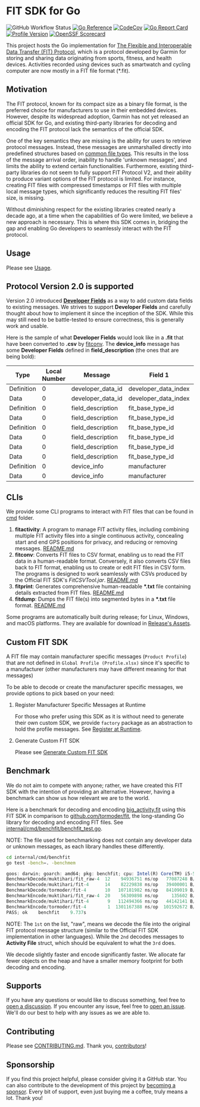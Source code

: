 # FIT SDK for Go

![GitHub Workflow Status](https://github.com/muktihari/fit/workflows/CI/badge.svg)
[![Go Reference](https://pkg.go.dev/badge/github.com/muktihari/fit.svg)](https://pkg.go.dev/github.com/muktihari/fit)
[![CodeCov](https://codecov.io/gh/muktihari/fit/branch/master/graph/badge.svg)](https://codecov.io/gh/muktihari/fit)
[![Go Report Card](https://goreportcard.com/badge/github.com/muktihari/fit)](https://goreportcard.com/report/github.com/muktihari/fit)
[![Profile Version](https://img.shields.io/badge/profile-v21.141-lightblue.svg?style=flat)](https://developer.garmin.com/fit/download)
[![OpenSSF Scorecard](https://api.securityscorecards.dev/projects/github.com/muktihari/fit/badge)](https://securityscorecards.dev/viewer/?uri=github.com/muktihari/fit)

This project hosts the Go implementation for [The Flexible and Interoperable Data Transfer (FIT) Protocol](https://developer.garmin.com/fit), which is a protocol developed by Garmin for storing and sharing data originating from sports, fitness, and health devices. Activities recorded using devices such as smartwatch and cycling computer are now mostly in a FIT file format (\*.fit).

## Motivation

The FIT protocol, known for its compact size as a binary file format, is the preferred choice for manufacturers to use in their embedded devices. However, despite its widespread adoption, Garmin has not yet released an official SDK for Go, and existing third-party libraries for decoding and encoding the FIT protocol lack the semantics of the official SDK.

One of the key semantics they are missing is the ability for users to retrieve protocol messages. Instead, these messages are unmarshalled directly into predefined structures based on [common file types](https://developer.garmin.com/fit/file-types). This results in the loss of the message arrival order, inability to handle 'unknown messages', and limits the ability to extend certain functionalities. Furthermore, existing third-party libraries do not seem to fully support FIT Protocol V2, and their ability to produce variant options of the FIT protocol is limited. For instance, creating FIT files with compressed timestamps or FIT files with multiple local message types, which significantly reduces the resulting FIT files' size, is missing.

Without diminishing respect for the existing libraries created nearly a decade ago, at a time when the capabilities of Go were limited, we believe a new approach is necessary. This is where this SDK comes in, bridging the gap and enabling Go developers to seamlessly interact with the FIT protocol.

## Usage

Please see [Usage](/docs/usage.md).

## Protocol Version 2.0 is supported

Version 2.0 introduced [**Developer Fields**](https://developer.garmin.com/fit/cookbook/developer-data) as a way to add custom data fields to existing messages. We strives to support **Developer Fields** and carefully thought about how to implement it since the inception of the SDK. While this may still need to be battle-tested to ensure correctness, this is generally work and usable.

Here is the sample of what **Developer Fields** would look like in a **.fit** that have been converted to **.csv** by [fitconv](/cmd/fitconv/README.md). The **device_info** message has some **Developer Fields** defined in **field_description** (the ones that are being bold):

<table class="table table-bordered table-hover table-condensed">
<thead>
<tr>
    <th>Type</th>
    <th>Local Number</th>
    <th>Message</th>
    <th>Field 1</th>
    <th>Value 1</th>
    <th>Units 1</th>
    <th>Field 2</th>
    <th>Value 2</th>
    <th>Units 2</th>
    <th>Field 3</th>
    <th>Value 3</th>
    <th>Units 3</th>
    <th>Field 4</th>
    <th>Value 4</th>
    <th>Units 4</th>
    <th>Field 5</th>
    <th>Value 5</th>
    <th>Units 5</th>
    <th>Field 6</th>
    <th>Value 6</th>
    <th>Units 6</th>
</tr>
</thead>
<tbody>
<tr>
    <td>Definition</td>
    <td>0</td>
    <td>developer_data_id</td>
    <td>developer_data_index</td>
    <td>1</td>
    <td> </td>
    <td>application_id</td>
    <td>16</td>
    <td> </td>
    <td>application_version</td>
    <td>1</td>
    <td> </td>
    <td> </td>
    <td> </td>
    <td> </td>
    <td> </td>
    <td> </td>
    <td> </td>
    <td> </td>
    <td> </td>
    <td> </td>
</tr>
<tr>
    <td>Data</td>
    <td>0</td>
    <td>developer_data_id</td>
    <td>developer_data_index</td>
    <td>1</td>
    <td> </td>
    <td>application_id</td>
    <td>&lt;omitted&gt;</td>
    <td> </td>
    <td>application_version</td>
    <td>40113</td>
    <td> </td>
    <td> </td>
    <td> </td>
    <td> </td>
    <td> </td>
    <td> </td>
    <td> </td>
    <td> </td>
    <td> </td>
    <td> </td>
</tr>
<tr>
    <td>Definition</td>
    <td>0</td>
    <td>field_description</td>
    <td>fit_base_type_id</td>
    <td>1</td>
    <td> </td>
    <td>developer_data_index</td>
    <td>1</td>
    <td> </td>
    <td>field_definition_number</td>
    <td>1</td>
    <td></td>
    <td>field_name</td>
    <td>13</td>
    <td> </td>
    <td> </td>
    <td> </td>
    <td> </td>
    <td> </td>
    <td> </td>
    <td> </td>
</tr>
<tr>
    <td>Data</td>
    <td>0</td>
    <td>field_description</td>
    <td>fit_base_type_id</td>
    <td>7</td>
    <td> </td>
    <td>developer_data_index</td>
    <td>1</td>
    <td> </td>
    <td>field_definition_number</td>
    <td>5</td>
    <td></td>
    <td>field_name</td>
    <td><strong>device_model</strong></td>
    <td> </td>
    <td> </td>
    <td> </td>
    <td> </td>
    <td> </td>
    <td> </td>
    <td> </td>
</tr>
<tr>
    <td>Definition</td>
    <td>0</td>
    <td>field_description</td>
    <td>fit_base_type_id</td>
    <td>1</td>
    <td> </td>
    <td>developer_data_index</td>
    <td>1</td>
    <td> </td>
    <td>field_definition_number</td>
    <td>1</td>
    <td></td>
    <td>field_name</td>
    <td>20</td>
    <td> </td>
    <td> </td>
    <td> </td>
    <td> </td>
    <td> </td>
    <td> </td>
    <td> </td>
</tr>
<tr>
    <td>Data</td>
    <td>0</td>
    <td>field_description</td>
    <td>fit_base_type_id</td>
    <td>7</td>
    <td> </td>
    <td>developer_data_index</td>
    <td>1</td>
    <td> </td>
    <td>field_definition_number</td>
    <td>4</td>
    <td></td>
    <td>field_name</td>
    <td><strong>device_manufacturer</strong></td>
    <td> </td>
    <td> </td>
    <td> </td>
    <td> </td>
    <td> </td>
    <td> </td>
    <td> </td>
</tr>
<tr>
    <td>Data</td>
    <td>0</td>
    <td>field_description</td>
    <td>fit_base_type_id</td>
    <td>7</td>
    <td> </td>
    <td>developer_data_index</td>
    <td>1</td>
    <td> </td>
    <td>field_definition_number</td>
    <td>6</td>
    <td></td>
    <td>field_name</td>
    <td><strong>device_os_version</strong></td>
    <td> </td>
    <td> </td>
    <td> </td>
    <td> </td>
    <td> </td>
    <td> </td>
    <td> </td>
</tr>
<tr>
    <td>Data</td>
    <td>0</td>
    <td>field_description</td>
    <td>fit_base_type_id</td>
    <td>7</td>
    <td> </td>
    <td>developer_data_index</td>
    <td>1</td>
    <td> </td>
    <td>field_definition_number</td>
    <td>7</td>
    <td></td>
    <td>field_name</td>
    <td><strong>mobile_app_version</strong></td>
    <td> </td>
    <td> </td>
    <td> </td>
    <td> </td>
    <td> </td>
    <td> </td>
    <td> </td>
</tr>
<tr>
    <td>Definition</td>
    <td>0</td>
    <td>device_info</td>
    <td>manufacturer</td>
    <td>1</td>
    <td> </td>
    <td>product</td>
    <td>1</td>
    <td> </td>
    <td>device_model</td>
    <td>11</td>
    <td></td>
    <td>device_manufacturer</td>
    <td>6</td>
    <td> </td>
    <td>device_os_version</td>
    <td>5</td>
    <td></td>
    <td>mobile_app_version</td>
    <td>8</td>
    <td> </td>
</tr>
<tr>
    <td>Data</td>
    <td>0</td>
    <td>device_info</td>
    <td>manufacturer</td>
    <td>265</td>
    <td> </td>
    <td>product</td>
    <td>101</td>
    <td> </td>
    <td><strong>device_model</strong></td>
    <td><strong>iPhone14,4</strong></td>
    <td> </td>
    <td><strong>device_manufacturer</strong></td>
    <td><strong>apple</strong></td>
    <td> </td>
    <td><strong>device_os_version</strong></td>
    <td><strong>16</strong>.6</td>
    <td> </td>
    <td><strong>mobile_app_version</strong></td>
    <td><strong>332.0.0</strong></td>
    <td> </td>
</tr>
</tbody>
</table>

## CLIs

We provide some CLI programs to interact with FIT files that can be found in [cmd](/cmd/doc.go) folder.

1. **fitactivity**: A program to manage FIT activity files, including combining multiple FIT activity files into a single continuous activity, concealing start and end GPS positions for privacy, and reducing or removing messages. [README.md](/cmd/fitactivity/README.md)
2. **fitconv**: Converts FIT files to CSV format, enabling us to read the FIT data in a human-readable format. Conversely, it also converts CSV files back to FIT format, enabling us to create or edit FIT files in CSV form. The programs is designed to work seamlessly with CSVs produced by the Official FIT SDK's _FitCSVTool.jar_. [README.md](/cmd/fitconv/README.md)
3. **fitprint**: Generates comprehensive human-readable **\*.txt** file containing details extracted from FIT files. [README.md](/cmd/fitprint/README.md)
4. **fitdump**: Dumps the FIT file(s) into segmented bytes in a **\*.txt** file format. [README.md](/cmd/fitdump/README.md)

Some programs are automatically built during release; for Linux, Windows, and macOS platforms. They are available for download in [Release's Assets](https://github.com/muktihari/fit/releases).

## Custom FIT SDK

A FIT file may contain manufacturer specific messages (`Product Profile`) that are not defined in `Global Profile (Profile.xlsx)` since it's specific to a manufacturer (other manufacturers may have different meaning for that messages)

To be able to decode or create the manufacturer specific messages, we provide options to pick based on your need:

1. Register Manufacturer Specific Messages at Runtime

   For those who prefer using this SDK as it is without need to generate their own custom SDK, we provide `factory` package as an abstraction to hold the profile messages. See [Register at Runtime](/docs/runtime_registration.md).

2. Generate Custom FIT SDK

   Please see [Generate Custom FIT SDK](/docs/generating_code.md#Generate-Custom-FIT-SDK)

## Benchmark

We do not aim to compete with anyone; rather, we have created this FIT SDK with the intention of providing an alternative. However, having a benchmark can show us how relevant we are to the world.

Here is a benchmark for decoding and encoding [big_activity.fit](./testdata/big_activity.fit) using this FIT SDK in comparison to [github.com/tormoder/fit](https://github.com/tormoder/fit), the long-standing Go library for decoding and encoding FIT files. See [internal/cmd/benchfit/benchfit_test.go](./internal/cmd/benchfit/benchfit_test.go).

NOTE: The file used for benchmarking does not contain any developer data or unknown messages, as each library handles these differently.

```sh
cd internal/cmd/benchfit
go test -bench=. -benchmem
```

```js
goos: darwin; goarch: amd64; pkg: benchfit; cpu: Intel(R) Core(TM) i5-5257U CPU @ 2.70GHz
BenchmarkDecode/muktihari/fit_raw-4  12    94936751 ns/op   77087248 B/op    100043 allocs/op
BenchmarkDecode/muktihari/fit-4      14    82229838 ns/op   39400001 B/op    100187 allocs/op
BenchmarkDecode/tormoder/fit-4       10   107181982 ns/op   84109019 B/op    700051 allocs/op
BenchmarkEncode/muktihari/fit_raw-4  20    56309898 ns/op     135602 B/op        14 allocs/op
BenchmarkEncode/muktihari/fit-4       9   112494366 ns/op   44142141 B/op    100018 allocs/op
BenchmarkEncode/tormoder/fit-4        1  1301167388 ns/op  101592672 B/op  12100313 allocs/op
PASS; ok  	benchfit	9.737s
```

NOTE: The `1st` on the list, "raw", means we decode the file into the original FIT protocol message structure (similar to the Official FIT SDK implementation in other languages). While the `2nd` decodes messages to **Activity File** struct, which should be equivalent to what the `3rd` does.

We decode slightly faster and encode significantly faster. We allocate far fewer objects on the heap and have a smaller memory footprint for both decoding and encoding.

## Supports

If you have any questions or would like to discuss something, feel free to [open a discussion](https://github.com/muktihari/fit/discussions). If you encounter any issue, feel free to [open an issue](https://github.com/muktihari/fit/issues). We'll do our best to help with any issues as we are able to.

## Contributing

Please see [CONTRIBUTING.md](/CONTRIBUTING.md).
Thank you, [contributors](https://github.com/muktihari/fit/graphs/contributors)!

## Sponsorship

If you find this project helpful, please consider giving it a GitHub star. You can also contribute to the development of this project by [becoming a sponsor](https://github.com/sponsors/muktihari). Every bit of support, even just buying me a coffee, truly means a lot. Thank you!
